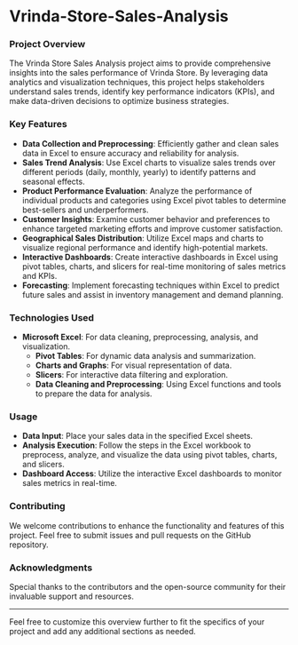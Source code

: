 # Vrinda-Store-Sales-Analysis

### Project Overview

The Vrinda Store Sales Analysis project aims to provide comprehensive insights into the sales performance of Vrinda Store. By leveraging data analytics and visualization techniques, this project helps stakeholders understand sales trends, identify key performance indicators (KPIs), and make data-driven decisions to optimize business strategies.

### Key Features

- **Data Collection and Preprocessing**: Efficiently gather and clean sales data in Excel to ensure accuracy and reliability for analysis.
- **Sales Trend Analysis**: Use Excel charts to visualize sales trends over different periods (daily, monthly, yearly) to identify patterns and seasonal effects.
- **Product Performance Evaluation**: Analyze the performance of individual products and categories using Excel pivot tables to determine best-sellers and underperformers.
- **Customer Insights**: Examine customer behavior and preferences to enhance targeted marketing efforts and improve customer satisfaction.
- **Geographical Sales Distribution**: Utilize Excel maps and charts to visualize regional performance and identify high-potential markets.
- **Interactive Dashboards**: Create interactive dashboards in Excel using pivot tables, charts, and slicers for real-time monitoring of sales metrics and KPIs.
- **Forecasting**: Implement forecasting techniques within Excel to predict future sales and assist in inventory management and demand planning.

### Technologies Used

- **Microsoft Excel**: For data cleaning, preprocessing, analysis, and visualization.
  - **Pivot Tables**: For dynamic data analysis and summarization.
  - **Charts and Graphs**: For visual representation of data.
  - **Slicers**: For interactive data filtering and exploration.
  - **Data Cleaning and Preprocessing**: Using Excel functions and tools to prepare the data for analysis.

### Usage

- **Data Input**: Place your sales data in the specified Excel sheets.
- **Analysis Execution**: Follow the steps in the Excel workbook to preprocess, analyze, and visualize the data using pivot tables, charts, and slicers.
- **Dashboard Access**: Utilize the interactive Excel dashboards to monitor sales metrics in real-time.

### Contributing

We welcome contributions to enhance the functionality and features of this project. Feel free to submit issues and pull requests on the GitHub repository.

### Acknowledgments

Special thanks to the contributors and the open-source community for their invaluable support and resources.

---

Feel free to customize this overview further to fit the specifics of your project and add any additional sections as needed.
